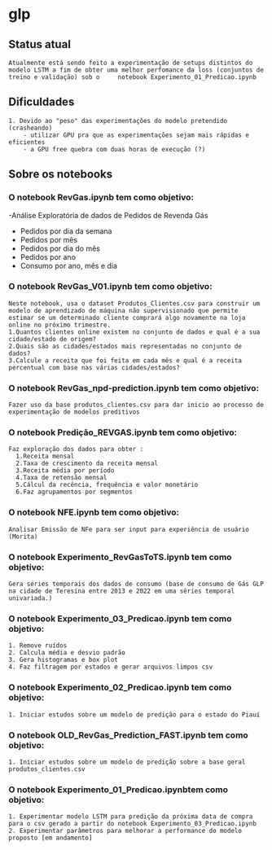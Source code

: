# glp

## Status atual 
    Atualmente está sendo feito a experimentação de setups distintos do modelo LSTM a fim de obter uma melhor perfomance da loss (conjuntos de treino e validação) sob o     notebook Experimento_01_Predicao.ipynb
## Dificuldades 
    1. Devido ao "peso" das experimentações do modelo pretendido (crasheando)
        - utilizar GPU pra que as experimentações sejam mais rápidas e eficientes
        - a GPU free quebra com duas horas de execução (?)
        
## Sobre os notebooks         
### O notebook RevGas.ipynb tem como objetivo:
-Análise Exploratória de dados de Pedidos de Revenda Gás
  - Pedidos por dia da semana
  - Pedidos por mês
  - Pedidos por dia do mês
  - Pedidos por ano
  - Consumo por ano, mês e dia

### O notebook RevGas_V01.ipynb tem como objetivo:
    Neste notebook, usa o dataset Produtos_Clientes.csv para construir um modelo de aprendizado de máquina não supervisionado que permite estimar se um determinado cliente comprará algo novamente na loja online no próximo trimestre.
    1.Quantos clientes online existem no conjunto de dados e qual é a sua cidade/estado de origem?
    2.Quais são as cidades/estados mais representadas no conjunto de dados?
    3.Calcule a receita que foi feita em cada mês e qual é a receita percentual com base nas várias cidades/estados?


### O notebook RevGas_npd-prediction.ipynb tem como objetivo:
    Fazer uso da base produtos_clientes.csv para dar inicio ao processo de experimentação de modelos preditivos

### O notebook Predição_REVGAS.ipynb tem como objetivo:
    Faz exploração dos dados para obter :
      1.Receita mensal
      2.Taxa de crescimento da receita mensal
      3.Receita média por período
      4.Taxa de retensão mensal
      5.Cálcul da recência, frequência e valor monetário
      6.Faz agrupamentos por segmentos
 
 ### O notebook NFE.ipynb tem como objetivo:
    Analisar Emissão de NFe para ser input para experiência de usuário (Morita)
    
 ### O notebook Experimento_RevGasToTS.ipynb tem como objetivo:
    Gera séries temporais dos dados de consumo (base de consumo de Gás GLP na cidade de Teresina entre 2013 e 2022 em uma séries temporal univariada.)
 
 ### O notebook Experimento_03_Predicao.ipynb tem como objetivo:
    1. Remove ruídos
    2. Calcula média e desvio padrão
    3. Gera histogramas e box plot
    4. Faz filtragem por estados e gerar arquivos limpos csv 
    
 ### O notebook Experimento_02_Predicao.ipynb tem como objetivo:
    1. Iniciar estudos sobre um modelo de predição para o estado do Piauí 
    
 ### O notebook OLD_RevGas_Prediction_FAST.ipynb tem como objetivo:
    1. Iniciar estudos sobre um modelo de predição sobre a base geral produtos_clientes.csv
 
 ### O notebook Experimento_01_Predicao.ipynbtem como objetivo:
    1. Experimentar modelo LSTM para predição da próxima data de compra para o csv gerado a partir do notebook Experimento_03_Predicao.ipynb 
    2. Experimentar parâmetros para melhorar a performance do modelo proposto [em andamento]
    
    
    
